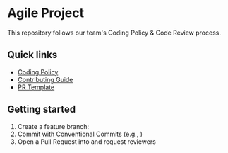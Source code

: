 # Agile Project
This repository follows our team's Coding Policy & Code Review process.
## Quick links
- [Coding Policy](docs/CODING_POLICY.md)
- [Contributing Guide](docs/CONTRIBUTING.md)
- [PR Template](.github/pull_request_template.md)
## Getting started
1) Create a feature branch:
2) Commit with Conventional Commits (e.g., )
3) Open a Pull Request into  and request reviewers
